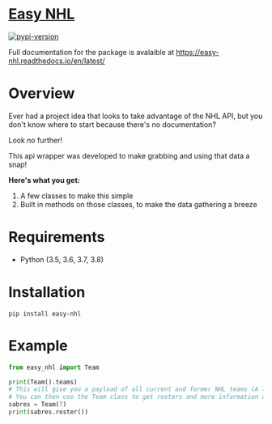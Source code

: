 # [Easy NHL][docs]

[![pypi-version]][pypi]

Full documentation for the package is avalaible at https://easy-nhl.readthedocs.io/en/latest/

# Overview

Ever had a project idea that looks to take advantage of the NHL API, but you don't know where to start
because there's no documentation?

Look no further!

This api wrapper was developed to make grabbing and using that data a snap!

**Here's what you get:**

1. A few classes to make this simple
2. Built in methods on those classes, to make the data gathering a breeze

# Requirements

- Python (3.5, 3.6, 3.7, 3.8)

# Installation

`pip install easy-nhl`

# Example
```python
from easy_nhl import Team

print(Team().teams)
# This will give you a payload of all current and former NHL teams (A list of dicts). 
# You can then use the Team class to get rosters and more information as follows:
sabres = Team(7)
print(sabres.roster())
```

[docs]: https://easy-nhl.readthedocs.io/en/latest/
[pypi-version]: https://img.shields.io/pypi/v/easy-nhl.svg
[pypi]: https://pypi.org/project/easy-nhl/